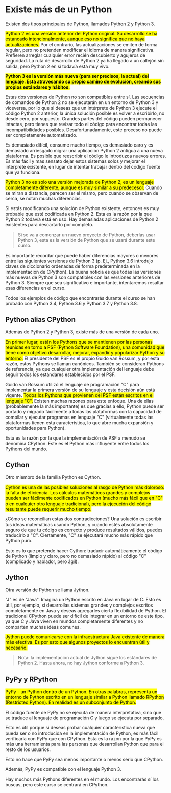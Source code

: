 # Existe más de un Python

Existen dos tipos principales de Python, llamados Python 2 y Python 3.

<mark>Python 2 es una versión anterior del Python original. Su desarrollo se ha estancado intencionalmente, aunque eso no significa que no haya actualizaciones.</mark> Por el contrario, las actualizaciones se emiten de forma regular, pero no pretenden modificar el idioma de manera significativa. Prefieren arreglar cualquier error recién descubierto y agujeros de seguridad. La ruta de desarrollo de Python 2 ya ha llegado a un callejón sin salida, pero Python 2 en sí todavía está muy vivo.

**<mark>Python 3 es la versión más nueva (para ser precisos, la actual) del lenguaje. Está atravesando su propio camino de evolución, creando sus propios estándares y hábitos.</mark>**

Estas dos versiones de Python no son compatibles entre sí. Las secuencias de comandos de Python 2 no se ejecutarán en un entorno de Python 3 y viceversa, por lo que si deseas que un intérprete de Python 3 ejecute el código Python 2 anterior, la única solución posible es volver a escribirlo, no desde cero, por supuesto. Grandes partes del código pueden permanecer intactas, pero tienes que revisar todo el código para encontrar todas las incompatibilidades posibles. Desafortunadamente, este proceso no puede ser completamente automatizado.

Es demasiado difícil, consume mucho tiempo, es demasiado caro y es demasiado arriesgado migrar una aplicación Python 2 antigua a una nueva plataforma. Es posible que reescribir el código le introduzca nuevos errores. Es más fácil y mas sensato dejar estos sistemas solos y mejorar el intérprete existente, en lugar de intentar trabajar dentro del código fuente que ya funciona.

<mark>Python 3 no es solo una versión mejorada de Python 2, es un lenguaje completamente diferente, aunque es muy similar a su predecesor.</mark> Cuando se miran a distancia, parecen ser el mismo, pero cuando se observan de cerca, se notan muchas diferencias.

Si estás modificando una solución de Python existente, entonces es muy probable que esté codificada en Python 2. Esta es la razón por la que Python 2 todavía está en uso. Hay demasiadas aplicaciones de Python 2 existentes para descartarlo por completo.

> Si se va a comenzar un nuevo proyecto de Python, deberías usar Python 3, esta es la versión de Python que se usará durante este curso.

Es importante recordar que puede haber diferencias mayores o menores entre las siguientes versiones de Python 3 (p. Ej., Python 3.6 introdujo claves de diccionario ordenadas de forma predeterminada en la implementación de CPython). La buena noticia es que todas las versiones más nuevas de Python 3 son compatibles con las versiones anteriores de Python 3. Siempre que sea significativo e importante, intentaremos resaltar esas diferencias en el curso.

Todos los ejemplos de código que encontrarás durante el curso se han probado con Python 3.4, Python 3.6 y Python 3.7 y Python 3.8.

## Python alias CPython

Además de Python 2 y Python 3, existe más de una versión de cada uno.

<mark>En primer lugar, están los Pythons que se mantienen por las personas reunidas en torno a PSF (Python Software Foundation), una comunidad que tiene como objetivo desarrollar, mejorar, expandir y popularizar Python y su entorno.</mark> El presidente del PSF es el propio Guido van Rossum, y por esta razón, estos Pythons se llaman canónicos. También se consideran Pythons de referencia, ya que cualquier otra implementación del lenguaje debe seguir todos los estándares establecidos por el PSF.

Guido van Rossum utilizó el lenguaje de programación "C" para implementar la primera versión de su lenguaje y esta decisión aún está vigente. <mark>Todos los Pythons que provienen del PSF están escritos en el lenguaje "C".</mark> Existen muchas razones para este enfoque. Una de ellas (probablemente la más importante) es que gracias a ello, Python puede ser portado y migrado fácilmente a todas las plataformas con la capacidad de compilar y ejecutar programas en lenguaje "C" (virtualmente todas las plataformas tienen esta característica, lo que abre mucha expansión y oportunidades para Python).

Esta es la razón por la que la implementación de PSF a menudo se denomina CPython. Este es el Python más influyente entre todos los Pythons del mundo.

## Cython

Otro miembro de la familia Python es Cython.

<mark>Cython es una de las posibles soluciones al rasgo de Python más doloroso: la falta de eficiencia. Los cálculos matemáticos grandes y complejos pueden ser fácilmente codificados en Python (mucho más fácil que en "C" o en cualquier otro lenguaje tradicional), pero la ejecución del código resultante puede requerir mucho tiempo.</mark>

¿Cómo se reconcilian estas dos contradicciones? Una solución es escribir tus ideas matemáticas usando Python, y cuando estés absolutamente seguro de que tu código es correcto y produce resultados válidos, puedes traducirlo a "C". Ciertamente, "C" se ejecutará mucho más rápido que Python puro.

Esto es lo que pretende hacer Cython: traducir automáticamente el código de Python (limpio y claro, pero no demasiado rápido) al código "C" (complicado y hablador, pero ágil).

## Jython

Otra versión de Python se llama Jython.

"J" es de "Java". Imagina un Python escrito en Java en lugar de C. Esto es útil, por ejemplo, si desarrollas sistemas grandes y complejos escritos completamente en Java y deseas agregarles cierta flexibilidad de Python. El tradicional CPython puede ser difícil de integrar en un entorno de este tipo, ya que C y Java viven en mundos completamente diferentes y no comparten muchas ideas comunes.

<mark>Jython puede comunicarse con la infraestructura Java existente de manera más efectiva. Es por esto que algunos proyectos lo encuentran útil y necesario.</mark>

> Nota: la implementación actual de Jython sigue los estándares de Python 2. Hasta ahora, no hay Jython conforme a Python 3.

## PyPy y RPython

<mark>PyPy - un Python dentro de un Python. En otras palabras, representa un entorno de Python escrito en un lenguaje similar a Python llamado RPython (Restricted Python). En realidad es un subconjunto de Python.</mark>

El código fuente de PyPy no se ejecuta de manera interpretativa, sino que se traduce al lenguaje de programación C y luego se ejecuta por separado.

Esto es útil porque si deseas probar cualquier característica nueva que pueda ser o no introducida en la implementación de Python, es más fácil verificarla con PyPy que con CPython. Esta es la razón por la que PyPy es más una herramienta para las personas que desarrollan Python que para el resto de los usuarios.

Esto no hace que PyPy sea menos importante o menos serio que CPython.

Además, PyPy es compatible con el lenguaje Python 3.

Hay muchos más Pythons diferentes en el mundo. Los encontrarás sí los buscas, pero este curso se centrará en CPython.